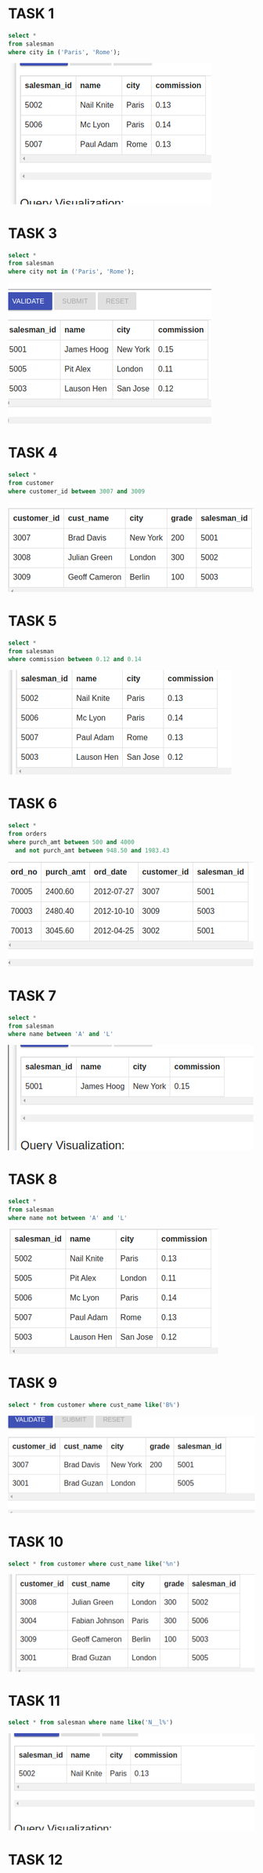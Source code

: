 # TASK 1

```sql
select *
from salesman
where city in ('Paris', 'Rome');
```

<img src="./pictures/Снимок экрана от 2023-02-26 19-13-43.png">


# TASK 3

```sql
select *
from salesman
where city not in ('Paris', 'Rome');
```

<img src="./pictures/Снимок экрана от 2023-02-26 19-17-17.png">

# TASK 4

```sql
select *
from customer
where customer_id between 3007 and 3009
```

<img src="./pictures/Снимок экрана от 2023-02-26 19-22-08.png">

# TASK 5

```sql
select *
from salesman
where commission between 0.12 and 0.14
```

<img src="./pictures/Снимок экрана от 2023-02-26 19-24-56.png">

# TASK 6

```sql
select *
from orders
where purch_amt between 500 and 4000
  and not purch_amt between 948.50 and 1983.43
```

<img src="./pictures/Снимок экрана от 2023-02-26 19-34-09.png">

# TASK 7

```sql
select *
from salesman
where name between 'A' and 'L'
```

<img src="./pictures/Снимок экрана от 2023-02-26 19-49-31.png">

# TASK 8

```sql
select *
from salesman
where name not between 'A' and 'L'
```

<img src="./pictures/Снимок экрана от 2023-02-26 19-51-05.png">

# TASK 9

```sql
select * from customer where cust_name like('B%')
```

<img src="./pictures/Снимок экрана от 2023-02-26 19-55-04.png">

# TASK 10
```sql
select * from customer where cust_name like('%n')
```
<img src="./pictures/Снимок экрана от 2023-02-26 19-57-53.png">

# TASK 11 
```sql
select * from salesman where name like('N__l%')
```
<img src="./pictures/Снимок экрана от 2023-02-26 20-06-35.png">

# TASK 12
```sql

```























